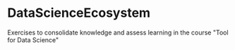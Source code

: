 # DataScienceEcosystem
Exercises to consolidate knowledge and assess learning in the course "Tool for Data Science"
